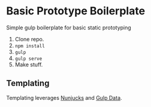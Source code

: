 # Basic Prototype Boilerplate
Simple gulp boilerplate for basic static prototyping

1. Clone repo.
2. `npm install`
3. `gulp`
4. `gulp serve`
5. Make stuff.

## Templating

Templating leverages [Nunjucks](https://mozilla.github.io/nunjucks/) and [Gulp Data](https://github.com/colynb/gulp-data).
